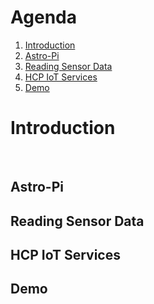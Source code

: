 # Agenda

1. [Introduction](#/2)
1. [Astro-Pi](#/3)
1. [Reading Sensor Data](#/4)
1. [HCP IoT Services](#/5)
1. [Demo](#/6)



# Introduction
<section data-background="images/iss.jpg">
<img data-src="images/astropi.jpg">
<img data-src="images/AstroPi-ISS.png">



# Astro-Pi


# Reading Sensor Data



# HCP IoT Services



# Demo